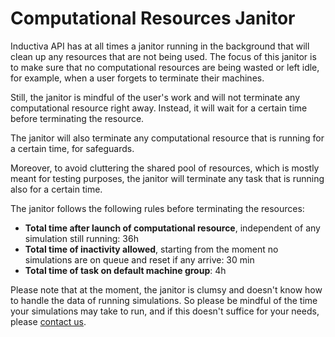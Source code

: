 # Computational Resources Janitor

Inductiva API has at all times a janitor running in the background that will clean
up any resources that are not being used. The focus of this janitor is to make
sure that no computational resources are being wasted or left idle, for example,
when a user forgets to terminate their machines.

Still, the janitor is mindful of the user's work and will not terminate any
computational resource right away. Instead, it will wait for a certain time
before terminating the resource.

The janitor will also terminate any computational resource that is running for
a certain time, for safeguards.

Moreover, to avoid cluttering the shared pool of resources, which is mostly meant for
testing purposes, the janitor will terminate any task that is running also for a
certain time. 

The janitor follows the following rules before terminating the resources:
- **Total time after launch of computational resource**, independent of any
simulation still running: 36h 
- **Total time of inactivity allowed**, starting from the moment no simulations are
on queue and reset if any arrive: 30 min 
- **Total time of task on default machine group**: 4h

Please note that at the moment, the janitor is clumsy and doesn't know how to handle
the data of running simulations. So please be mindful of the time your simulations
may take to run, and if this doesn't suffice for your needs, please [contact us](support@inductiva.ai).

